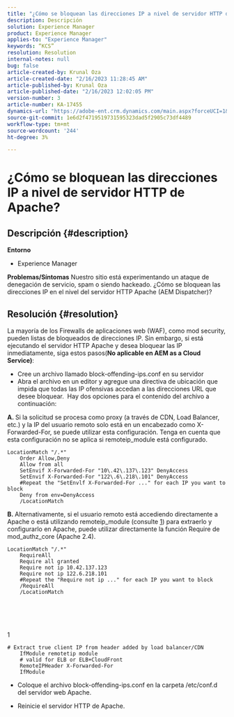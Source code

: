 ```yaml
---
title: "¿Cómo se bloquean las direcciones IP a nivel de servidor HTTP de Apache?"
description: Descripción
solution: Experience Manager
product: Experience Manager
applies-to: "Experience Manager"
keywords: “KCS”
resolution: Resolution
internal-notes: null
bug: false
article-created-by: Krunal Oza
article-created-date: "2/16/2023 11:28:45 AM"
article-published-by: Krunal Oza
article-published-date: "2/16/2023 12:02:05 PM"
version-number: 3
article-number: KA-17455
dynamics-url: "https://adobe-ent.crm.dynamics.com/main.aspx?forceUCI=1&pagetype=entityrecord&etn=knowledgearticle&id=9dedd710-edad-ed11-aad1-6045bd006793"
source-git-commit: 1e6d2f4719519731595323dad5f2905c73df4489
workflow-type: tm+mt
source-wordcount: '244'
ht-degree: 3%

---
```


# ¿Cómo se bloquean las direcciones IP a nivel de servidor HTTP de Apache?

## Descripción {#description}

<b>Entorno</b>
- Experience Manager



<b>Problemas/Síntomas</b>
Nuestro sitio está experimentando un ataque de denegación de servicio, spam o siendo hackeado. ¿Cómo se bloquean las direcciones IP en el nivel del servidor HTTP Apache (AEM Dispatcher)?


## Resolución {#resolution}


La mayoría de los Firewalls de aplicaciones web (WAF), como mod security, pueden listas de bloqueados de direcciones IP. Sin embargo, si está ejecutando el servidor HTTP Apache y desea bloquear las IP inmediatamente, siga estos pasos(<b>No aplicable en AEM as a Cloud Service)</b>:

- Cree un archivo llamado block-offending-ips.conf en su servidor
- Abra el archivo en un editor y agregue una directiva de ubicación que impida que todas las IP ofensivas accedan a las direcciones URL que desee bloquear.  Hay dos opciones para el contenido del archivo a continuación:


<b>A. </b>Si la solicitud se procesa como proxy (a través de CDN, Load Balancer, etc.) y la IP del usuario remoto solo está en un encabezado como X-Forwarded-For, se puede utilizar esta configuración. Tenga en cuenta que esta configuración no se aplica si remoteip_module está configurado.


```
LocationMatch "/.*"
    Order Allow,Deny
    Allow from all
    SetEnvif X-Forwarded-For "10\.42\.137\.123" DenyAccess
    SetEnvif X-Forwarded-For "122\.6\.218\.101" DenyAccess
    #Repeat the "SetEnvlf X-Forwarded-For ..." for each IP you want to block
    Deny from env=DenyAccess
    /LocationMatch
```




<b>B. </b>Alternativamente, si el usuario remoto está accediendo directamente a Apache o está utilizando remoteip_module (consulte [1](https://helpx.adobe.com/experience-manager/kb/block-ips-apache-http-server.html#remoteip_module)) para extraerlo y configurarlo en Apache, puede utilizar directamente la función Require de mod_authz_core (Apache 2.4).


```
LocationMatch "/.*"
    RequireAll
    Require all granted
    Require not ip 10.42.137.123
    Require not ip 122.6.218.101
    #Repeat the "Require not ip ..." for each IP you want to block
    /RequireAll
    /LocationMatch
```

<br><br> <br><br>
1


```
# Extract true client IP from header added by load balancer/CDN
    IfModule remotetip module
    # valid for ELB or ELB+CloudFront
    RemoteIPHeader X-Forwarded-For
    IfModule
```


- Coloque el archivo block-offending-ips.conf en la carpeta /etc/conf.d del servidor web Apache.


- Reinicie el servidor HTTP de Apache.



